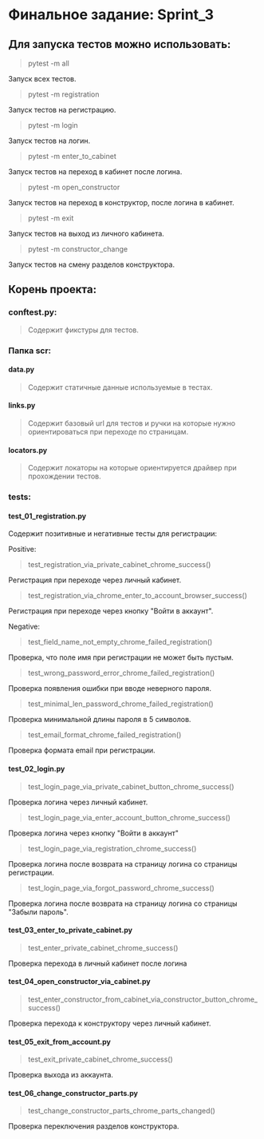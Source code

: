 # Финальное задание:  Sprint_3

## Для запуска тестов можно использовать:
> pytest -m all

Запуск всех тестов.   
> pytest -m registration

Запуск тестов на регистрацию.    
> pytest -m login
    
Запуск тестов на логин.
> pytest -m enter_to_cabinet
    
Запуск тестов на переход в кабинет после логина.
> pytest -m open_constructor
    
Запуск тестов на переход в конструктор, после логина в кабинет.
> pytest -m exit
    
Запуск тестов на выход из личного кабинета.
> pytest -m constructor_change

Запуск тестов на смену разделов конструктора.

## Корень проекта:
### conftest.py:   
> Содержит фикстуры для тестов.

### Папка scr:
#### data.py
> Содержит статичные данные используемые в тестах.

#### links.py
> Содержит базовый url для тестов и ручки на которые нужно ориентироваться при переходе по страницам.

#### locators.py
> Содержит локаторы на которые ориентируется драйвер при прохождении тестов.

### tests:
#### test_01_registration.py
Содержит позитивные и негативные тесты для регистрации:  

Positive:  
> test_registration_via_private_cabinet_chrome_success()

Регистрация при переходе через личный кабинет.   
> test_registration_via_chrome_enter_to_account_browser_success()

Регистрация при переходе через кнопку "Войти в аккаунт".  

Negative:   
> test_field_name_not_empty_chrome_failed_registration()

Проверка, что поле имя при регистрации не может быть пустым.  
> test_wrong_password_error_chrome_failed_registration()

Проверка появления ошибки при вводе неверного пароля.  
> test_minimal_len_password_chrome_failed_registration()

Проверка минимальной длины пароля в 5 символов.  
> test_email_format_chrome_failed_registration()

Проверка формата email при регистрации.

#### test_02_login.py
> test_login_page_via_private_cabinet_button_chrome_success()

Проверка логина через личный кабинет.  
> test_login_page_via_enter_account_button_chrome_success() 

Проверка логина через кнопку "Войти в аккаунт"   
> test_login_page_via_registration_chrome_success()

Проверка логина после возврата на страницу логина со страницы регистрации.  
> test_login_page_via_forgot_password_chrome_success() 

Проверка логина после возврата на страницу логина со страницы "Забыли пароль". 

#### test_03_enter_to_private_cabinet.py
> test_enter_private_cabinet_chrome_success() 

Проверка перехода в личный кабинет после логина

#### test_04_open_constructor_via_cabinet.py
> test_enter_constructor_from_cabinet_via_constructor_button_chrome_success()
 
Проверка перехода к конструктору через личный кабинет.

#### test_05_exit_from_account.py
> test_exit_private_cabinet_chrome_success()
 
Проверка выхода из аккаунта.

#### test_06_change_constructor_parts.py
> test_change_constructor_parts_chrome_parts_changed()

Проверка переключения разделов конструктора.